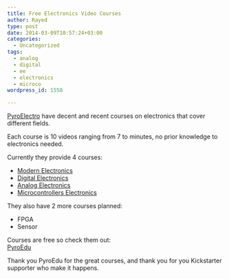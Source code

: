 ```yaml
---
title: Free Electronics Video Courses
author: Rayed
type: post
date: 2014-03-09T10:57:24+03:00
categories:
  - Uncategorized
tags:
  - analog
  - digital
  - ee
  - electronics
  - microco
wordpress_id: 1558

---
```

<p><a href="http://www.pyroelectro.com/">PyroElectro</a> have decent and recent courses on electronics that cover different fields.</p>
<p>Each course is 10 videos ranging from 7 to minutes, no prior knowledge to electronics needed.</p>
<p>Currently they provide 4 courses:</p>
<ul>
<li><a href="http://www.pyroelectro.com/edu/modern/">Modern Electronics</a></li>
<li><a href="http://www.pyroelectro.com/edu/digital/">Digital Electronics</a></li>
<li><a href="http://www.pyroelectro.com/edu/analog/">Analog Electronics</a></li>
<li><a href="http://www.pyroelectro.com/edu/microcontrollers/">Microcontrollers Electronics</a></li>
</ul>
<p>They also have 2 more courses planned:</p>
<ul>
<li>FPGA</li>
<li>Sensor</li>
</ul>
<p>Courses are free so check them out:<br />
<a href="http://www.pyroelectro.com/edu/">PyroEdu</a></p>
<p>Thank you PyroEdu for the great courses, and thank you for you Kickstarter supporter who make it happens. </p>
